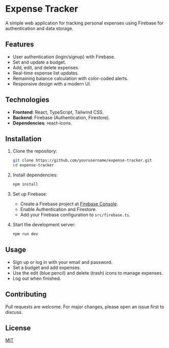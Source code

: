 # Expense Tracker

A simple web application for tracking personal expenses using Firebase for authentication and data storage.

## Features
- User authentication (login/signup) with Firebase.
- Set and update a budget.
- Add, edit, and delete expenses.
- Real-time expense list updates.
- Remaining balance calculation with color-coded alerts.
- Responsive design with a modern UI.

## Technologies
- **Frontend**: React, TypeScript, Tailwind CSS.
- **Backend**: Firebase (Authentication, Firestore).
- **Dependencies**: react-icons.

## Installation

1. Clone the repository:
   ```bash
   git clone https://github.com/yourusername/expense-tracker.git
   cd expense-tracker
   ```

2. Install dependencies:
   ```bash
   npm install
   ```

3. Set up Firebase:
   - Create a Firebase project at [Firebase Console](https://console.firebase.google.com/).
   - Enable Authentication and Firestore.
   - Add your Firebase configuration to `src/firebase.ts`.

4. Start the development server:
   ```bash
   npm run dev
   ```

## Usage
- Sign up or log in with your email and password.
- Set a budget and add expenses.
- Use the edit (blue pencil) and delete (trash) icons to manage expenses.
- Log out when finished.

## Contributing
Pull requests are welcome. For major changes, please open an issue first to discuss.

## License
[MIT](LICENSE)